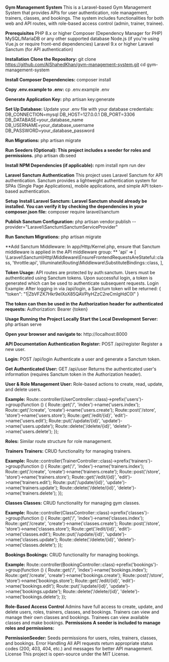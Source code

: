 **Gym Management System**
    This is a Laravel-based Gym Management System that provides APIs for user authentication, role management, trainers, classes, and bookings. The system includes functionalities for both web and API routes, with role-based access control (admin, trainer, trainee).

**Prerequisites**
    PHP 8.x or higher
    Composer (Dependency Manager for PHP)
    MySQL/MariaDB or any other supported database
    Node.js (if you're using Vue.js or require front-end dependencies)
    Laravel 9.x or higher
    Laravel Sanctum (for API authentication)

**Installation**
**Clone the Repository:**
    git clone https://github.com/AlShahedKhan/gym-management-system.git
    cd gym-management-system

**Install Composer Dependencies:**
    composer install

**Copy .env.example to .env:**
    cp .env.example .env

**Generate Application Key:**
    php artisan key:generate

**Set Up Database:**
    Update your .env file with your database credentials:
    DB_CONNECTION=mysql
    DB_HOST=127.0.0.1
    DB_PORT=3306
    DB_DATABASE=your_database_name
    DB_USERNAME=your_database_username
    DB_PASSWORD=your_database_password


**Run Migrations:**
    php artisan migrate

**Run Seeders (Optional): This project includes a seeder for roles and permissions.**
    php artisan db:seed

**Install NPM Dependencies (if applicable):**
    npm install
    npm run dev

**Laravel Sanctum Authentication**
    This project uses Laravel Sanctum for API authentication. Sanctum provides a lightweight authentication system for SPAs (Single Page Applications), mobile applications, and simple API token-based authentication.

**Setup**
**Install Laravel Sanctum: Laravel Sanctum should already be installed. You can verify it by checking the dependencies in your composer.json file:**
    composer require laravel/sanctum

**Publish Sanctum Configuration:**
    php artisan vendor:publish --provider="Laravel\Sanctum\SanctumServiceProvider"

**Run Sanctum Migrations:**
    php artisan migrate

**Add Sanctum Middleware: In app/Http/Kernel.php, ensure that Sanctum middleware is applied in the API middleware group:
**
    'api' => [
        \Laravel\Sanctum\Http\Middleware\EnsureFrontendRequestsAreStateful::class,
        'throttle:api',
        \Illuminate\Routing\Middleware\SubstituteBindings::class,
    ],

**Token Usage:**
API routes are protected by auth:sanctum. Users must be authenticated using Sanctum tokens.
Upon successful login, a token is generated which can be used to authenticate subsequent requests.
Login Example: After logging in via /api/login, a Sanctum token will be returned:
    {
        "token": "1|ZbVFZK7Hkr9eIXoX85QAVPlyHZzC2reCmIgHdC0I"
    }

**The token can then be used in the Authorization header for authenticated requests:**
    Authorization: Bearer {token}

**Usage
Running the Project Locally
Start the Local Development Server:**
    php artisan serve

**Open your browser and navigate to:**
    http://localhost:8000

**API Documentation
Authentication
Register:**
    POST /api/register
    Register a new user.

**Login:**
    POST /api/login
    Authenticate a user and generate a Sanctum token.

**Get Authenticated User:**
    GET /api/user
    Returns the authenticated user's information (requires Sanctum token in the Authorization header).

**User & Role Management
User:**
Role-based actions to create, read, update, and delete users.

**Example:**
Route::controller(UserController::class)->prefix('users')->group(function () {
    Route::get('/', 'index')->name('users.index');
    Route::get('/create', 'create')->name('users.create');
    Route::post('/store', 'store')->name('users.store');
    Route::get('/edit/{id}', 'edit')->name('users.edit');
    Route::put('/update/{id}', 'update')->name('users.update');
    Route::delete('/delete/{id}', 'delete')->name('users.delete');
});

**Roles:**
Similar route structure for role management.

**Trainers
Trainers:**
CRUD functionality for managing trainers.

**Example:**
Route::controller(TrainerController::class)->prefix('trainers')->group(function () {
    Route::get('/', 'index')->name('trainers.index');
    Route::get('/create', 'create')->name('trainers.create');
    Route::post('/store', 'store')->name('trainers.store');
    Route::get('/edit/{id}', 'edit')->name('trainers.edit');
    Route::put('/update/{id}', 'update')->name('trainers.update');
    Route::delete('/delete/{id}', 'delete')->name('trainers.delete');
});

**Classes
Classes:**
CRUD functionality for managing gym classes.

**Example:**
Route::controller(ClassController::class)->prefix('classes')->group(function () {
    Route::get('/', 'index')->name('classes.index');
    Route::get('/create', 'create')->name('classes.create');
    Route::post('/store', 'store')->name('classes.store');
    Route::get('/edit/{id}', 'edit')->name('classes.edit');
    Route::put('/update/{id}', 'update')->name('classes.update');
    Route::delete('/delete/{id}', 'delete')->name('classes.delete');
});

**Bookings
Bookings:**
CRUD functionality for managing bookings.

**Example:**
Route::controller(BookingController::class)->prefix('bookings')->group(function () {
    Route::get('/', 'index')->name('bookings.index');
    Route::get('/create', 'create')->name('bookings.create');
    Route::post('/store', 'store')->name('bookings.store');
    Route::get('/edit/{id}', 'edit')->name('bookings.edit');
    Route::put('/update/{id}', 'update')->name('bookings.update');
    Route::delete('/delete/{id}', 'delete')->name('bookings.delete');
});

**Role-Based Access Control**
Admins have full access to create, update, and delete users, roles, trainers, classes, and bookings.
Trainers can view and manage their own classes and bookings.
Trainees can view available classes and make bookings.
**Permissions
A seeder is included to manage roles and permissions:**

**PermissionSeeder:** Seeds permissions for users, roles, trainers, classes, and bookings.
Error Handling
All API requests return appropriate status codes (200, 403, 404, etc.) and messages for better API management.
License
This project is open-source under the MIT License.
